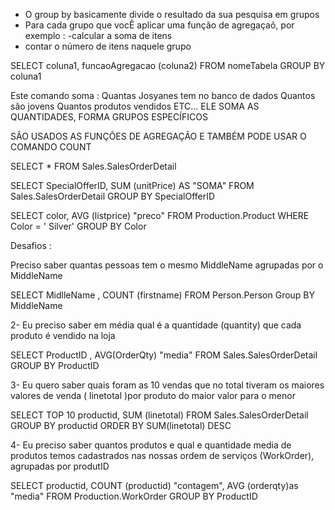  - O group by basicamente divide o resultado da sua pesquisa em grupos 
 - Para cada grupo que vocÊ aplicar uma função de agregaçaõ, por exemplo :
 -calcular a soma de itens 
 - contar o número de itens naquele grupo 


 SELECT coluna1, funcaoAgregacao (coluna2)
 FROM nomeTabela
 GROUP BY coluna1

Este comando soma : 
Quantas Josyanes tem no banco de dados 
Quantos são jovens 
Quantos produtos vendidos 
ETC... 
ELE SOMA AS QUANTIDADES, FORMA GRUPOS ESPECÍFICOS

SÃO USADOS AS FUNÇÕES DE AGREGAÇÃO E TAMBÉM PODE USAR O COMANDO COUNT 

 SELECT *
FROM Sales.SalesOrderDetail

SELECT SpecialOfferID, SUM (unitPrice) AS "SOMA"
FROM Sales.SalesOrderDetail
GROUP BY SpecialOfferID


SELECT color, AVG (listprice) "preco"
FROM Production.Product
WHERE Color = ' Silver'
GROUP BY Color 

Desafios : 

Preciso saber quantas pessoas tem o mesmo MiddleName agrupadas por o MiddleName 

SELECT MidlleName , COUNT  (firstname)
FROM Person.Person 
Group BY MiddleName 

2- Eu preciso saber em média qual é a quantidade (quantity) que cada produto é vendido na loja 

SELECT ProductID , AVG(OrderQty) "media"
FROM Sales.SalesOrderDetail
GROUP BY ProductID


3- Eu quero saber quais foram as 10 vendas que no total tiveram os maiores valores de venda ( linetotal )por produto do maior valor para o menor 

SELECT TOP 10 productid, SUM (linetotal)
FROM Sales.SalesOrderDetail
GROUP BY productid
ORDER BY SUM(linetotal) DESC

4- Eu preciso saber quantos produtos e qual e quantidade media de produtos temos cadastrados nas nossas ordem de serviços (WorkOrder), agrupadas por produtID 


SELECT productid, COUNT (productid) "contagem", 
AVG (orderqty)as "media"
FROM Production.WorkOrder
GROUP BY ProductID



